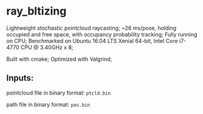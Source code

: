 # ray_bltizing
Lightweight stochastic pointcloud raycasting;
~26 ms/pose, holding occupied and free space, with occupancy probability tracking;
Fully running on CPU;
Benchmarked on Ubuntu 16.04 LTS Xenial 64-bit, Intel Core i7-4770 CPU @ 3.40GHz x 8;

Built with cmake;
Optimized with Valgrind;

## Inputs:
pointcloud file in binary format:
`ptcld.bin`

path file in binary format:
`pos.bin`
